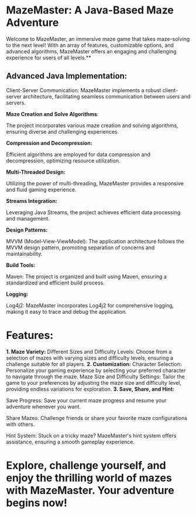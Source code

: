 # MazeMaster: A Java-Based Maze Adventure
Welcome to MazeMaster, an immersive maze game that takes maze-solving to the next level! With an array of features, customizable options, and advanced algorithms, MazeMaster offers an engaging and challenging experience for users of all levels.**


## Advanced Java Implementation:
Client-Server Communication:
MazeMaster implements a robust client-server architecture, facilitating seamless communication between users and servers.

**Maze Creation and Solve Algorithms**:

The project incorporates various maze creation and solving algorithms, ensuring diverse and challenging experiences.

**Compression and Decompression:**

Efficient algorithms are employed for data compression and decompression, optimizing resource utilization.

**Multi-Threaded Design:**

Utilizing the power of multi-threading, MazeMaster provides a responsive and fluid gaming experience.

**Streams Integration:**

Leveraging Java Streams, the project achieves efficient data processing and management.

**Design Patterns:**

MVVM (Model-View-ViewModel):
The application architecture follows the MVVM design pattern, promoting separation of concerns and maintainability.

**Build Tools:**

Maven:
The project is organized and built using Maven, ensuring a standardized and efficient build process.

**Logging:**

Log4j2:
MazeMaster incorporates Log4j2 for comprehensive logging, making it easy to trace and debug the application.

# Features:

**1. Maze Variety:**
Different Sizes and Difficulty Levels:
Choose from a selection of mazes with varying sizes and difficulty levels, ensuring a challenge suitable for all players.
**2. Customization:**
Character Selection:
Personalize your gaming experience by selecting your preferred character to navigate through the maze.
Maze Size and Difficulty Settings:
Tailor the game to your preferences by adjusting the maze size and difficulty level, providing endless variations for exploration.
**3. Save, Share, and Hint:**

Save Progress:
Save your current maze progress and resume your adventure whenever you want.

Share Mazes:
Challenge friends or share your favorite maze configurations with others.

Hint System:
Stuck on a tricky maze? MazeMaster's hint system offers assistance, ensuring a smooth gameplay experience.

# Explore, challenge yourself, and enjoy the thrilling world of mazes with MazeMaster. Your adventure begins now!
